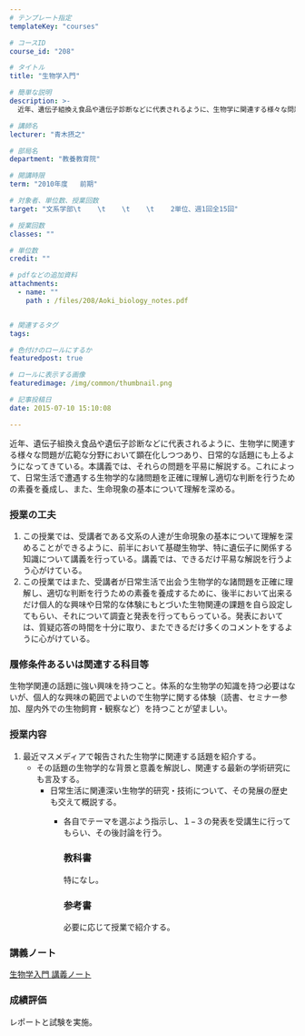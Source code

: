 ```yaml
---
# テンプレート指定
templateKey: "courses"

# コースID
course_id: "208"

# タイトル
title: "生物学入門"

# 簡単な説明
description: >-
  近年、遺伝子組換え食品や遺伝子診断などに代表されるように、生物学に関連する様々な問題が広範な分野において顕在化しつつあり、日常的な話題にも上るようになってきている。本講義では、それらの問題を平易に解説...

# 講師名
lecturer: "青木摂之"

# 部局名
department: "教養教育院"

# 開講時限
term: "2010年度	前期"

# 対象者、単位数、授業回数
target: "文系学部\t    \t    \t    \t    2単位、週1回全15回"

# 授業回数
classes: ""

# 単位数
credit: ""

# pdfなどの追加資料
attachments: 
  - name: "" 
    path : /files/208/Aoki_biology_notes.pdf


# 関連するタグ
tags:

# 色付けのロールにするか
featuredpost: true

# ロールに表示する画像
featuredimage: /img/common/thumbnail.png

# 記事投稿日
date: 2015-07-10 15:10:08

---
```

近年、遺伝子組換え食品や遺伝子診断などに代表されるように、生物学に関連する様々な問題が広範な分野において顕在化しつつあり、日常的な話題にも上るようになってきている。本講義では、それらの問題を平易に解説する。これによって、日常生活で遭遇する生物学的な諸問題を正確に理解し適切な判断を行うための素養を養成し、また、生命現象の基本について理解を深める。
### 授業の工夫

  1. この授業では、受講者である文系の人達が生命現象の基本について理解を深めることができるように、前半において基礎生物学、特に遺伝子に関係する知識について講義を行っている。講義では、できるだけ平易な解説を行うよう心がけている。
  2. この授業ではまた、受講者が日常生活で出会う生物学的な諸問題を正確に理解し、適切な判断を行うための素養を養成するために、後半において出来るだけ個人的な興味や日常的な体験にもとづいた生物関連の課題を自ら設定してもらい、それについて調査と発表を行ってもらっている。発表においては、質疑応答の時間を十分に取り、またできるだけ多くのコメントをするように心がけている。

### 履修条件あるいは関連する科目等

生物学関連の話題に強い興味を持つこと。体系的な生物学の知識を持つ必要はないが、個人的な興味の範囲でよいので生物学に関する体験（読書、セミナー参加、屋内外での生物飼育・観察など）を持つことが望ましい。 

### 授業内容

  1. 最近マスメディアで報告された生物学に関連する話題を紹介する。 
      * その話題の生物学的な背景と意義を解説し、関連する最新の学術研究にも言及する。 
          * 日常生活に関連深い生物学的研究・技術について、その発展の歴史も交えて概説する。 
              * 各自でテーマを選ぶよう指示し、１−３の発表を受講生に行ってもらい、その後討論を行う。  
                ### 教科書
                
                特になし。
                
                ### 参考書
                
                必要に応じて授業で紹介する。

### 講義ノート


[生物学入門 講義ノート](/files/208/Aoki_biology_notes.pdf) 

### 成績評価

レポートと試験を実施。

